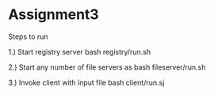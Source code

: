Assignment3
===========

Steps to run 


1.) Start registry server 
  bash registry/run.sh
  
  
2.) Start any number of file servers as
  bash fileserver/run.sh
  
  
3.) Invoke client with input file
  bash client/run.sj

